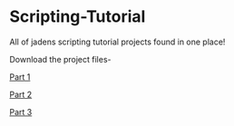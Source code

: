 # Scripting-Tutorial
All of jadens scripting tutorial projects found in one place!

Download the project files-

<a href = "https://github.com/Jaden-Allen/Scripting-Tutorial/releases/download/Part_1/Part_1.zip">Part 1</a>

<a href = "https://github.com/Jaden-Allen/Scripting-Tutorial/releases/download/Part_2/Part_2.zip">Part 2</a>

<a href = "https://github.com/Jaden-Allen/Scripting-Tutorial/releases/download/Part_3/Part_3.zip">Part 3</a>
